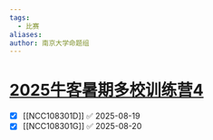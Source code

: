 ```yaml
---
tags:
  - 比赛
aliases: 
author: 南京大学命题组
---
```

# [2025牛客暑期多校训练营4](https://ac.nowcoder.com/acm/contest/108301)

- [x] [[NCC108301D]] ✅ 2025-08-19
- [x] [[NCC108301G]] ✅ 2025-08-20

